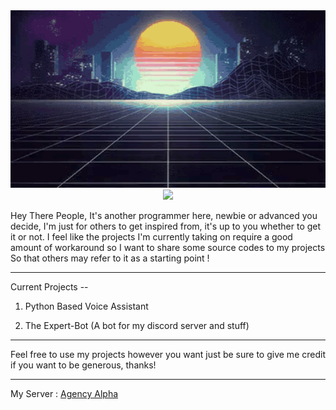 <div align="center">
<img src="./gif1.gif" width="700px">
<br>
<img src="https://img.shields.io/github/followers/Xeouz?style=social">
<br>
</div>

Hey There People, It's another programmer here, newbie or advanced you decide, I'm just for others to get inspired from, it's up to you whether to get it or not.
I feel like the projects I'm currently taking on require a good amount of workaround so I want to share some source codes to my projects
So that others may refer to it as a starting point !

-------------------------------------------------------------------------------------------------------------------------------------------------------------------

Current Projects --

1. Python Based Voice Assistant 

2. The Expert-Bot (A bot for my discord server and stuff)

-------------------------------------------------------------------------------------------------------------------------------------------------------------------

Feel free to use my projects however you want just be sure to give me credit if you want to be generous, thanks!

-------------------------------------------------------------------------------------------------------------------------------------------------------------------

My Server : [Agency Alpha](https://discord.gg/P4mkhptTFh)
